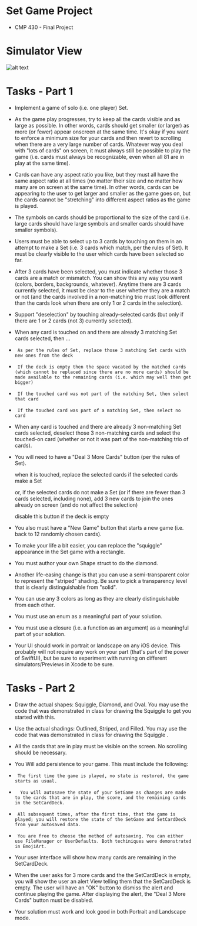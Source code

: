 # Set Game Project
- CMP 430 - Final Project

# Simulator View
![alt text](https://user-images.githubusercontent.com/63530619/148418662-f94cc3ca-544b-4085-b547-71e5db72909d.png)

# Tasks - Part 1
- Implement a game of solo (i.e. one player) Set.

- As the game play progresses, try to keep all the cards visible and as large as possible. In other words, cards should get smaller (or larger) as more (or fewer) appear onscreen at the same time. It's okay if you want to enforce a minimum size for your cards and then revert to scrolling when there are a very large number of cards. Whatever way you deal with "lots of cards" on screen, it must always still be possible to play the game (i.e. cards must always be recognizable, even when all 81 are in play at the same time).

- Cards can have any aspect ratio you like, but they must all have the same aspect ratio at all times (no matter their size and no matter how many are on screen at the same time). In other words, cards can be appearing to the user to get larger and smaller as the game goes on, but the cards cannot be "stretching" into different aspect ratios as the game is played.

- The symbols on cards should be proportional to the size of the card (i.e. large cards should have large symbols and smaller cards should have smaller symbols).

- Users must be able to select up to 3 cards by touching on them in an attempt to make a Set (i.e. 3 cards which match, per the rules of Set). It must be clearly visible to the user which cards have been selected so far.

- After 3 cards have been selected, you must indicate whether those 3 cards are a match or mismatch. You can show this any way you want (colors, borders, backgrounds, whatever). Anytime there are 3 cards currently selected, it must be clear to the user whether they are a match or not (and the cards involved in a non-matching trio must look different than the cards look when there are only 1 or 2 cards in the selection).

- Support "deselection" by touching already-selected cards (but only if there are 1 or 2 cards (not 3) currently selected).

- When any card is touched on and there are already 3 matching Set cards selected, then ... 


-      As per the rules of Set, replace those 3 matching Set cards with new ones from the deck

-      If the deck is empty then the space vacated by the matched cards (which cannot be replaced since there are no more cards) should be made available to the remaining cards (i.e. which may well then get bigger)

-      If the touched card was not part of the matching Set, then select that card

-      If the touched card was part of a matching Set, then select no card

- When any card is touched and there are already 3 non-matching Set cards selected, deselect those 3 non-matching cards and select the touched-on card (whether or not it was part of the non-matching trio of cards).

- You will need to have a "Deal 3 More Cards" button (per the rules of Set). 

     when it is touched, replace the selected cards if the selected cards make a Set

     or, if the selected cards do not make a Set (or if there are fewer than 3 cards selected, including none), add 3 new cards to join the ones already on screen (and do not affect the selection)

     disable this button if the deck is empty

- You also must have a "New Game" button that starts a new game (i.e. back to 12 randomly chosen cards).

- To make your life a bit easier, you can replace the "squiggle" appearance in the Set game with a rectangle.

- You must author your own Shape struct to do the diamond.

- Another life-easing change is that you can use a semi-transparent color to represent the "striped" shading. Be sure to pick a transparency level that is clearly distinguishable from "solid".

- You can use any 3 colors as long as they are clearly distinguishable from each other.

- You must use an enum as a meaningful part of your solution.

- You must use a closure (i.e. a function as an argument) as a meaningful part of your solution.

- Your UI should work in portrait or landscape on any iOS device. This probably will not require any work on your part (that's part of the power of SwiftUI), but be sure to experiment with running on different simulators/Previews in Xcode to be sure.

# Tasks - Part 2
- Draw the actual shapes: Squiggle, Diamond, and Oval. You may use the code that was demonstrated in class for drawing the Squiggle to get you started with this.

- Use the actual shadings: Outlined, Striped, and Filled. You may use the code that was demonstrated in class for drawing the Squiggle .

- All the cards that are in play must be visible on the screen. No scrolling should be necessary.

- You Will add persistence to your game. This must include the following: 

-      The first time the game is played, no state is restored, the game starts as usual.

-       You will autosave the state of your SetGame as changes are made to the cards that are in play, the score, and the remaining cards in the SetCardDeck.

-      All subsequent times, after the first time, that the game is played; you will restore the state of the SetGame and SetCardDeck from your autosaved data.

-      You are free to choose the method of autosaving. You can either use FileManager or UserDefaults. Both techiniques were demonstrated in EmojiArt.

- Your user interface will show how many cards are remaining in the SetCardDeck.

- When the user asks for 3 more cards and the the SetCardDeck is empty, you will show the user an alert View telling them that the SetCardDeck is empty. The user will have an "OK" button to dismiss the alert and continue playing the game. After displaying the alert, the "Deal 3 More Cards" button must be disabled.

- Your solution must work and look good in both Portrait and Landscape mode.
